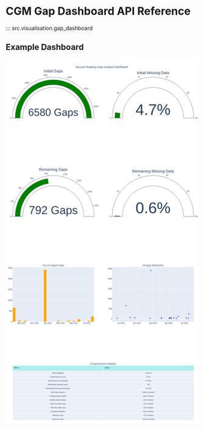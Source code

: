 # CGM Gap Dashboard API Reference

::: src.visualisation.gap_dashboard

## Example Dashboard


![gap_analysis_dashboard](../../tutorials/load_and_export_data_files/load_and_export_data_17_1.png)